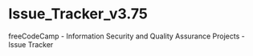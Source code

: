 # Issue_Tracker_v3.75
freeCodeCamp - Information Security and Quality Assurance Projects - Issue Tracker
